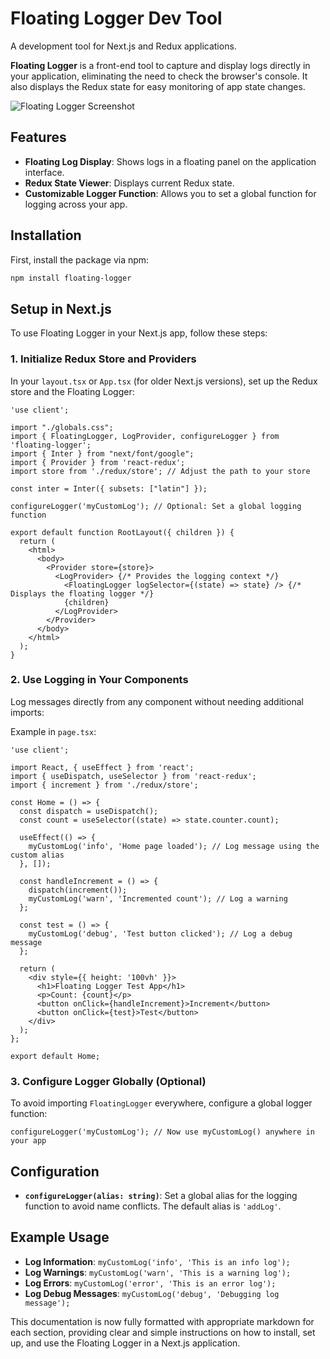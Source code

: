 # Floating Logger Dev Tool

A development tool for Next.js and Redux applications.

**Floating Logger** is a front-end tool to capture and display logs directly in your application, eliminating the need to check the browser's console. It also displays the Redux state for easy monitoring of app state changes.

![Floating Logger Screenshot](https://github.com/user-attachments/assets/f1b46199-6f36-40f1-822f-f76ca2df26ee)

## Features

- **Floating Log Display**: Shows logs in a floating panel on the application interface.
- **Redux State Viewer**: Displays current Redux state.
- **Customizable Logger Function**: Allows you to set a global function for logging across your app.

## Installation

First, install the package via npm:

```bash
npm install floating-logger
```

## Setup in Next.js

To use Floating Logger in your Next.js app, follow these steps:

### 1. Initialize Redux Store and Providers

In your `layout.tsx` or `App.tsx` (for older Next.js versions), set up the Redux store and the Floating Logger:

```tsx
'use client';

import "./globals.css";
import { FloatingLogger, LogProvider, configureLogger } from 'floating-logger';
import { Inter } from "next/font/google";
import { Provider } from 'react-redux';
import store from './redux/store'; // Adjust the path to your store

const inter = Inter({ subsets: ["latin"] });

configureLogger('myCustomLog'); // Optional: Set a global logging function

export default function RootLayout({ children }) {
  return (
    <html>
      <body>
        <Provider store={store}>
          <LogProvider> {/* Provides the logging context */}
            <FloatingLogger logSelector={(state) => state} /> {/* Displays the floating logger */}
            {children}
          </LogProvider>
        </Provider>
      </body>
    </html>
  );
}
```

### 2. Use Logging in Your Components

Log messages directly from any component without needing additional imports:

Example in `page.tsx`:

```tsx
'use client';

import React, { useEffect } from 'react';
import { useDispatch, useSelector } from 'react-redux';
import { increment } from './redux/store';

const Home = () => {
  const dispatch = useDispatch();
  const count = useSelector((state) => state.counter.count);

  useEffect(() => {
    myCustomLog('info', 'Home page loaded'); // Log message using the custom alias
  }, []);

  const handleIncrement = () => {
    dispatch(increment());
    myCustomLog('warn', 'Incremented count'); // Log a warning
  };

  const test = () => {
    myCustomLog('debug', 'Test button clicked'); // Log a debug message
  };

  return (
    <div style={{ height: '100vh' }}>
      <h1>Floating Logger Test App</h1>
      <p>Count: {count}</p>
      <button onClick={handleIncrement}>Increment</button>
      <button onClick={test}>Test</button>
    </div>
  );
};

export default Home;
```

### 3. Configure Logger Globally (Optional)

To avoid importing `FloatingLogger` everywhere, configure a global logger function:

```tsx
configureLogger('myCustomLog'); // Now use myCustomLog() anywhere in your app
```

## Configuration

- **`configureLogger(alias: string)`**: Set a global alias for the logging function to avoid name conflicts. The default alias is `'addLog'`.

## Example Usage

- **Log Information**: `myCustomLog('info', 'This is an info log');`
- **Log Warnings**: `myCustomLog('warn', 'This is a warning log');`
- **Log Errors**: `myCustomLog('error', 'This is an error log');`
- **Log Debug Messages**: `myCustomLog('debug', 'Debugging log message');`

This documentation is now fully formatted with appropriate markdown for each section, providing clear and simple instructions on how to install, set up, and use the Floating Logger in a Next.js application.
